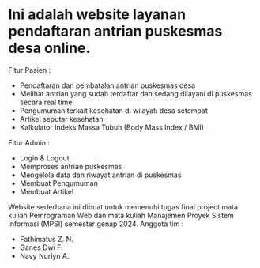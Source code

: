 # Ini adalah website layanan pendaftaran antrian puskesmas desa online. 
Fitur Pasien :
* Pendaftaran dan pembatalan antrian puskesmas desa
* Melihat antrian yang sudah terdaftar dan sedang dilayani di puskesmas secara real time
* Pengumuman terkait kesehatan di wilayah desa setempat
* Artikel seputar kesehatan
* Kalkulator Indeks Massa Tubuh (Body Mass Index / BMI)

Fitur Admin : 
* Login & Logout
* Memproses antrian puskesmas
* Mengelola data dan riwayat antrian di puskesmas
* Membuat Pengumuman
* Membuat Artikel

Website sederhana ini dibuat untuk memenuhi tugas final project mata kuliah Pemrograman Web dan mata kuliah Manajemen Proyek Sistem Informasi (MPSI) semester genap 2024.
Anggota tim : 
- Fathimatus Z. N.
- Ganes Dwi F.
- Navy Nurlyn A.
